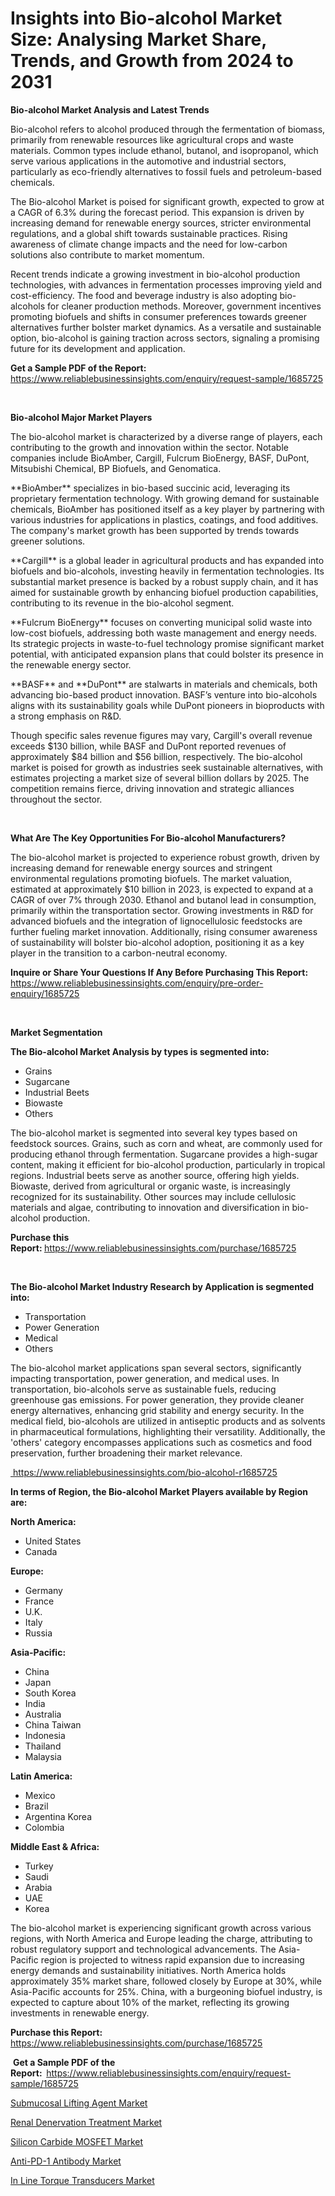 <p><h1>Insights into Bio-alcohol Market Size: Analysing Market Share, Trends, and Growth from 2024 to 2031</h1></p><p><strong>Bio-alcohol Market Analysis and Latest Trends</strong></p>
<p><p>Bio-alcohol refers to alcohol produced through the fermentation of biomass, primarily from renewable resources like agricultural crops and waste materials. Common types include ethanol, butanol, and isopropanol, which serve various applications in the automotive and industrial sectors, particularly as eco-friendly alternatives to fossil fuels and petroleum-based chemicals.</p><p>The Bio-alcohol Market is poised for significant growth, expected to grow at a CAGR of 6.3% during the forecast period. This expansion is driven by increasing demand for renewable energy sources, stricter environmental regulations, and a global shift towards sustainable practices. Rising awareness of climate change impacts and the need for low-carbon solutions also contribute to market momentum.</p><p>Recent trends indicate a growing investment in bio-alcohol production technologies, with advances in fermentation processes improving yield and cost-efficiency. The food and beverage industry is also adopting bio-alcohols for cleaner production methods. Moreover, government incentives promoting biofuels and shifts in consumer preferences towards greener alternatives further bolster market dynamics. As a versatile and sustainable option, bio-alcohol is gaining traction across sectors, signaling a promising future for its development and application.</p></p>
<p><strong>Get a Sample PDF of the Report:&nbsp;</strong> <a href="https://www.reliablebusinessinsights.com/enquiry/request-sample/1685725?utm_campaign=1091&utm_medium=2&utm_source=Github&utm_content=ia&utm_term=06102024&utm_id=bio-alcohol">https://www.reliablebusinessinsights.com/enquiry/request-sample/1685725</a></p>
<p>&nbsp;</p>
<p><strong>Bio-alcohol Major Market Players</strong></p>
<p><p>The bio-alcohol market is characterized by a diverse range of players, each contributing to the growth and innovation within the sector. Notable companies include BioAmber, Cargill, Fulcrum BioEnergy, BASF, DuPont, Mitsubishi Chemical, BP Biofuels, and Genomatica.</p><p>**BioAmber** specializes in bio-based succinic acid, leveraging its proprietary fermentation technology. With growing demand for sustainable chemicals, BioAmber has positioned itself as a key player by partnering with various industries for applications in plastics, coatings, and food additives. The company's market growth has been supported by trends towards greener solutions.</p><p>**Cargill** is a global leader in agricultural products and has expanded into biofuels and bio-alcohols, investing heavily in fermentation technologies. Its substantial market presence is backed by a robust supply chain, and it has aimed for sustainable growth by enhancing biofuel production capabilities, contributing to its revenue in the bio-alcohol segment.</p><p>**Fulcrum BioEnergy** focuses on converting municipal solid waste into low-cost biofuels, addressing both waste management and energy needs. Its strategic projects in waste-to-fuel technology promise significant market potential, with anticipated expansion plans that could bolster its presence in the renewable energy sector.</p><p>**BASF** and **DuPont** are stalwarts in materials and chemicals, both advancing bio-based product innovation. BASF’s venture into bio-alcohols aligns with its sustainability goals while DuPont pioneers in bioproducts with a strong emphasis on R&D.</p><p>Though specific sales revenue figures may vary, Cargill's overall revenue exceeds $130 billion, while BASF and DuPont reported revenues of approximately $84 billion and $56 billion, respectively. The bio-alcohol market is poised for growth as industries seek sustainable alternatives, with estimates projecting a market size of several billion dollars by 2025. The competition remains fierce, driving innovation and strategic alliances throughout the sector.</p></p>
<p>&nbsp;</p>
<p><strong>What Are The Key Opportunities For Bio-alcohol Manufacturers?</strong></p>
<p><p>The bio-alcohol market is projected to experience robust growth, driven by increasing demand for renewable energy sources and stringent environmental regulations promoting biofuels. The market valuation, estimated at approximately $10 billion in 2023, is expected to expand at a CAGR of over 7% through 2030. Ethanol and butanol lead in consumption, primarily within the transportation sector. Growing investments in R&D for advanced biofuels and the integration of lignocellulosic feedstocks are further fueling market innovation. Additionally, rising consumer awareness of sustainability will bolster bio-alcohol adoption, positioning it as a key player in the transition to a carbon-neutral economy.</p></p>
<p><strong>Inquire or Share Your Questions If Any Before Purchasing This Report:</strong> <a href="https://www.reliablebusinessinsights.com/enquiry/pre-order-enquiry/1685725?utm_campaign=1091&utm_medium=2&utm_source=Github&utm_content=ia&utm_term=06102024&utm_id=bio-alcohol">https://www.reliablebusinessinsights.com/enquiry/pre-order-enquiry/1685725</a></p>
<p>&nbsp;</p>
<p><strong>Market Segmentation</strong></p>
<p><strong>The Bio-alcohol Market Analysis by types is segmented into:</strong></p>
<p><ul><li>Grains</li><li>Sugarcane</li><li>Industrial Beets</li><li>Biowaste</li><li>Others</li></ul></p>
<p><p>The bio-alcohol market is segmented into several key types based on feedstock sources. Grains, such as corn and wheat, are commonly used for producing ethanol through fermentation. Sugarcane provides a high-sugar content, making it efficient for bio-alcohol production, particularly in tropical regions. Industrial beets serve as another source, offering high yields. Biowaste, derived from agricultural or organic waste, is increasingly recognized for its sustainability. Other sources may include cellulosic materials and algae, contributing to innovation and diversification in bio-alcohol production.</p></p>
<p><strong>Purchase this Report:&nbsp;</strong><a href="https://www.reliablebusinessinsights.com/purchase/1685725?utm_campaign=1091&utm_medium=2&utm_source=Github&utm_content=ia&utm_term=06102024&utm_id=bio-alcohol">https://www.reliablebusinessinsights.com/purchase/1685725</a></p>
<p>&nbsp;</p>
<p><strong>The Bio-alcohol Market Industry Research by Application is segmented into:</strong></p>
<p><ul><li>Transportation</li><li>Power Generation</li><li>Medical</li><li>Others</li></ul></p>
<p><p>The bio-alcohol market applications span several sectors, significantly impacting transportation, power generation, and medical uses. In transportation, bio-alcohols serve as sustainable fuels, reducing greenhouse gas emissions. For power generation, they provide cleaner energy alternatives, enhancing grid stability and energy security. In the medical field, bio-alcohols are utilized in antiseptic products and as solvents in pharmaceutical formulations, highlighting their versatility. Additionally, the 'others' category encompasses applications such as cosmetics and food preservation, further broadening their market relevance.</p></p>
<p><a href="https://www.reliablebusinessinsights.com/bio-alcohol-r1685725?utm_campaign=1091&utm_medium=2&utm_source=Github&utm_content=ia&utm_term=06102024&utm_id=bio-alcohol">&nbsp;https://www.reliablebusinessinsights.com/bio-alcohol-r1685725</a></p>
<p><strong>In terms of Region, the Bio-alcohol Market Players available by Region are:</strong></p>
<p>
    <p> <strong> North America: </strong>
        <ul>
            <li>United States</li>
            <li>Canada</li>
        </ul>
        </p> 
    <p> <strong> Europe: </strong>
        <ul>
            <li>Germany</li>
            <li>France</li>
            <li>U.K.</li>
            <li>Italy</li>
            <li>Russia</li>
        </ul>
        </p> 
    <p> <strong> Asia-Pacific: </strong>
        <ul>
            <li>China</li>
            <li>Japan</li>
            <li>South Korea</li>
            <li>India</li>
            <li>Australia</li>
            <li>China Taiwan</li>
            <li>Indonesia</li>
            <li>Thailand</li>
            <li>Malaysia</li>
        </ul>
        </p> 
    <p> <strong> Latin America: </strong>
        <ul>
            <li>Mexico</li>
            <li>Brazil</li>
            <li>Argentina Korea</li>
            <li>Colombia</li>
        </ul>
        </p> 
    <p> <strong> Middle East & Africa: </strong>
        <ul>
            <li>Turkey</li>
            <li>Saudi</li>
            <li>Arabia</li>
            <li>UAE</li>
            <li>Korea</li>
        </ul>
    </p>
    </p>
<p><p>The bio-alcohol market is experiencing significant growth across various regions, with North America and Europe leading the charge, attributing to robust regulatory support and technological advancements. The Asia-Pacific region is projected to witness rapid expansion due to increasing energy demands and sustainability initiatives. North America holds approximately 35% market share, followed closely by Europe at 30%, while Asia-Pacific accounts for 25%. China, with a burgeoning biofuel industry, is expected to capture about 10% of the market, reflecting its growing investments in renewable energy.</p></p>
<p><strong>Purchase this Report: </strong><a href="https://www.reliablebusinessinsights.com/purchase/1685725?utm_campaign=1091&utm_medium=2&utm_source=Github&utm_content=ia&utm_term=06102024&utm_id=bio-alcohol">https://www.reliablebusinessinsights.com/purchase/1685725</a></p>
<p>&nbsp;<strong>Get a Sample PDF of the Report:&nbsp;&nbsp;</strong><a href="https://www.reliablebusinessinsights.com/enquiry/request-sample/1685725?utm_campaign=1091&utm_medium=2&utm_source=Github&utm_content=ia&utm_term=06102024&utm_id=bio-alcohol">https://www.reliablebusinessinsights.com/enquiry/request-sample/1685725</a></p>
<p><strong></strong></p>
<p><p><a href="https://github.com/ClaraRSutton/Market-Research-Report-List-1/blob/main/submucosal-lifting-agent-market.md?utm_campaign=1091&utm_medium=2&utm_source=Github&utm_content=ia&utm_term=06102024&utm_id=bio-alcohol">Submucosal Lifting Agent Market</a></p><p><a href="https://www.linkedin.com/pulse/insights-renal-denervation-treatment-industry-market-financial-jkhwe?utm_campaign=1091&utm_medium=2&utm_source=Github&utm_content=ia&utm_term=06102024&utm_id=bio-alcohol">Renal Denervation Treatment Market</a></p><p><a href="https://issuu.com/reportprime-2/docs/silicon-carbide-mosfet-market-size-_b0321fa9a8ea60?utm_campaign=1091&utm_medium=2&utm_source=Github&utm_content=ia&utm_term=06102024&utm_id=bio-alcohol">Silicon Carbide MOSFET Market</a></p><p><a href="https://github.com/Greiszane475/Market-Research-Report-List-1/blob/main/anti-pd-1-antibody-market.md?utm_campaign=1091&utm_medium=2&utm_source=Github&utm_content=ia&utm_term=06102024&utm_id=bio-alcohol">Anti-PD-1 Antibody Market</a></p><p><a href="https://issuu.com/reportprime-2/docs/in-line-torque-transducers-market-s_bfffedfc303f24?utm_campaign=1091&utm_medium=2&utm_source=Github&utm_content=ia&utm_term=06102024&utm_id=bio-alcohol">In Line Torque Transducers Market</a></p></p>